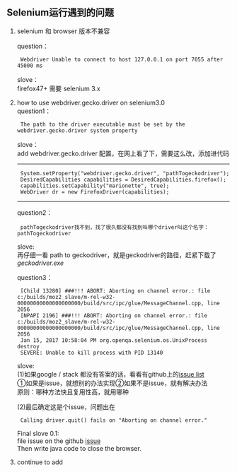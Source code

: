 ## Selenium运行遇到的问题 ##

1. selenium 和 browser 版本不兼容  
	
    question： 
 
  		Webdriver Unable to connect to host 127.0.0.1 on port 7055 after 45000 ms  

  	slove：  
  	firefox47+ 需要 selenium 3.x

2. how to use webdriver.gecko.driver on selenium3.0  
	 question1：

  		The path to the driver executable must be set by the webdriver.gecko.driver system property  

	slove：  
  	add webdriver.gecko.driver 配置，在网上看了下，需要这么改，添加进代码
	
	---
		System.setProperty("webdriver.gecko.driver", "pathTogeckodriver");
		DesiredCapabilities capabilities = DesiredCapabilities.firefox();
		capabilities.setCapability("marionette", true);
		WebDriver dr = new FirefoxDriver(capabilities);
	---

	question2：

		pathTogeckodriver找不到，找了很久都没有找到叫哪个driver叫这个名字：pathTogeckodriver  

	slove:  
	再仔细一看 path to geckodriver，就是geckodriver的路径，赶紧下载了*geckodriver.exe*

	question3：

		[Child 13280] ###!!! ABORT: Aborting on channel error.: file c:/builds/moz2_slave/m-rel-w32-00000000000000000000/build/src/ipc/glue/MessageChannel.cpp, line 2056
		[NPAPI 2196] ###!!! ABORT: Aborting on channel error.: file c:/builds/moz2_slave/m-rel-w32-00000000000000000000/build/src/ipc/glue/MessageChannel.cpp, line 2056
		Jan 15, 2017 10:58:04 PM org.openqa.selenium.os.UnixProcess destroy
		SEVERE: Unable to kill process with PID 13140

	slove:  
	(1)如果google / stack 都没有答案的话，看看有github上的[issue list](https://github.com/mozilla/geckodriver/issues?page=1&q=is%3Aissue+is%3Aopen)  
	①如果是issue，就想别的办法实现②如果不是issue，就有解决办法  
	原则：哪种方法快且复用性高，就用哪种

	(2)最后确定这是个issue，问题出在

		Calling driver.quit() fails on "Aborting on channel error."
	Final slove 0.1:  
	file issue on the github [issue](https://github.com/mozilla/geckodriver/issues/387)  
	Then write java code to close the browser.

3. continue to add

